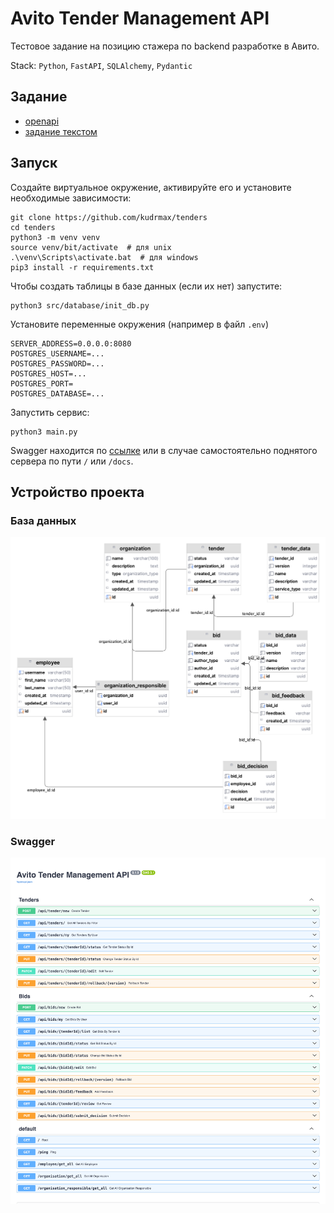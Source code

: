 # Avito Tender Management API

Тестовое задание на позицию стажера по backend разработке в Авито.

Stack: `Python`, `FastAPI`, `SQLAlchemy`, `Pydantic`

## Задание

- [openapi](task/openapi.yml)
- [задание текстом](task/README_задание.md)

## Запуск

Создайте виртуальное окружение, активируйте его и установите необходимые зависимости:
```shell
git clone https://github.com/kudrmax/tenders
cd tenders
python3 -m venv venv
source venv/bit/activate  # для unix
.\venv\Scripts\activate.bat  # для windows
pip3 install -r requirements.txt
```

Чтобы создать таблицы в базе данных (если их нет) запустите:
```shell
python3 src/database/init_db.py
```

Установите переменные окружения (например в файл `.env`)
```
SERVER_ADDRESS=0.0.0.0:8080
POSTGRES_USERNAME=...
POSTGRES_PASSWORD=...
POSTGRES_HOST=...
POSTGRES_PORT=
POSTGRES_DATABASE=...
```

Запустить сервис:
```shell
python3 main.py
```

Swagger находится по [cсылке](https://cnrprod1725726225-team-77183-32753.avito2024.codenrock.com) или в случае
самостоятельно поднятого сервера по пути `/` или `/docs`.


## Устройство проекта

### База данных

![](/docs/er.png)

### Swagger

![](/docs/openapi.png)
